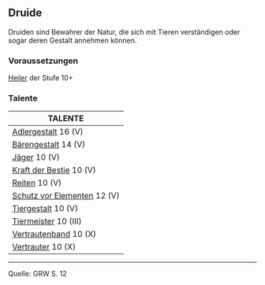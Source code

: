 ## Druide

Druiden sind Bewahrer der Natur, die sich mit Tieren verständigen oder sogar deren Gestalt annehmen können.

### Voraussetzungen

[Heiler](charaktere-klasse-heiler.md) der Stufe 10+

### Talente

| TALENTE                                                        |
| -------------------------------------------------------------- |
| [Adlergestalt](talente/adlergestalt.md) 16 (V)                 |
| [Bärengestalt](talente/baerengestalt.md) 14 (V)                |
| [Jäger](talente/jaeger.md) 10 (V)                              |
| [Kraft der Bestie](talente/kraft-der-bestie.md) 10 (V)         |
| [Reiten](talente/reiten.md) 10 (V)                             |
| [Schutz vor Elementen](talente/schutz-vor-elementen.md) 12 (V) |
| [Tiergestalt](talente/tiergestalt.md) 10 (V)                   |
| [Tiermeister](talente/tiermeister.md) 10 (III)                 |
| [Vertrautenband](talente/vertrautenband.md) 10 (X)             |
| [Vertrauter](talente/vertrauter.md) 10 (X)                     |

---

Quelle: GRW S. 12
